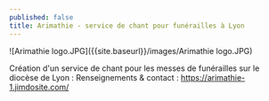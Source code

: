 ```yaml
---
published: false
title: Arimathie - service de chant pour funérailles à Lyon
---
```

![Arimathie logo.JPG]({{site.baseurl}}/images/Arimathie logo.JPG)


Création d'un service de chant pour les messes de funérailles sur le diocèse de Lyon :
Renseignements & contact : https://arimathie-1.jimdosite.com/



